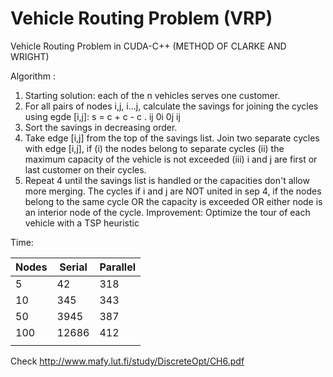 # Vehicle Routing Problem (VRP)
Vehicle Routing Problem in CUDA-C++ (METHOD OF CLARKE AND WRIGHT)


Algorithm :

1. Starting solution: each of the n vehicles serves one customer.
2. For all pairs of nodes i,j, i…j, calculate the savings for joining the cycles using egde [i,j]:
s = c + c - c . ij 0i 0j ij
3. Sort the savings in decreasing order.
4. Take edge [i,j] from the top of the savings list. Join two separate cycles with edge [i,j], if
 (i) the nodes belong to separate cycles
 (ii) the maximum capacity of the vehicle is not exceeded
 (iii) i and j are first or last customer on their cycles.
5. Repeat 4 until the savings list is handled or the capacities don't allow more merging.
The cycles if i and j are NOT united in sep 4, if the nodes belong to the same cycle OR the
capacity is exceeded OR either node is an interior node of the cycle.
Improvement: Optimize the tour of each vehicle with a TSP heuristic

Time:

| Nodes | Serial | Parallel |
|-------|--------|----------|
| 5     | 42     | 318      |
| 10    | 345    | 343      |
| 50    | 3945   | 387      |
| 100   | 12686  | 412      |
|       |        |          |

Check http://www.mafy.lut.fi/study/DiscreteOpt/CH6.pdf
